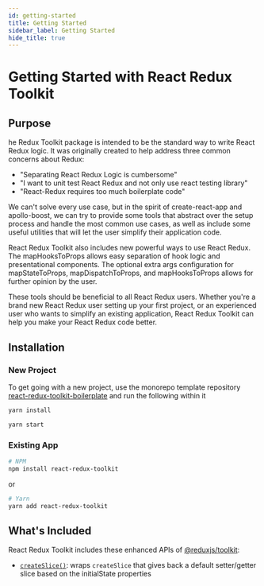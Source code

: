 ```yaml
---
id: getting-started
title: Getting Started
sidebar_label: Getting Started
hide_title: true
---
```


# Getting Started with React Redux Toolkit

## Purpose

he Redux Toolkit package is intended to be the standard way to write React Redux logic. It was originally created to help address three common concerns about Redux:

- "Separating React Redux Logic is cumbersome"
- "I want to unit test React Redux and not only use react testing library"
- "React-Redux requires too much boilerplate code"

We can't solve every use case, but in the spirit of create-react-app and apollo-boost, we can try to provide some tools that abstract over the setup process and handle the most common use cases, as well as include some useful utilities that will let the user simplify their application code.

React Redux Toolkit also includes new powerful ways to use React Redux. The mapHooksToProps allows easy separation of hook logic and presentational components. The optional extra args configuration for mapStateToProps, mapDispatchToProps, and mapHooksToProps allows for further opinion by the user.

These tools should be beneficial to all React Redux users. Whether you're a brand new React Redux user setting up your first project, or an experienced user who wants to simplify an existing application, React Redux Toolkit can help you make your React Redux code better.

## Installation

### New Project

To get going with a new project, use the monorepo template repository [react-redux-toolkit-boilerplate](https://github.com/tquinlan1992/react-redux-toolkit-boilerplate) and run the following within it

```bash
yarn install

yarn start
```

### Existing App

```bash
# NPM
npm install react-redux-toolkit
```

or

```bash
# Yarn
yarn add react-redux-toolkit
```

## What's Included

React Redux Toolkit includes these enhanced APIs of [@reduxjs/toolkit](https://www.npmjs.com/package/@reduxjs/toolkit):

- [`createSlice()`](./api/redux/createSlice.md): wraps `createSlice` that gives back a default setter/getter slice based on the initialState properties
